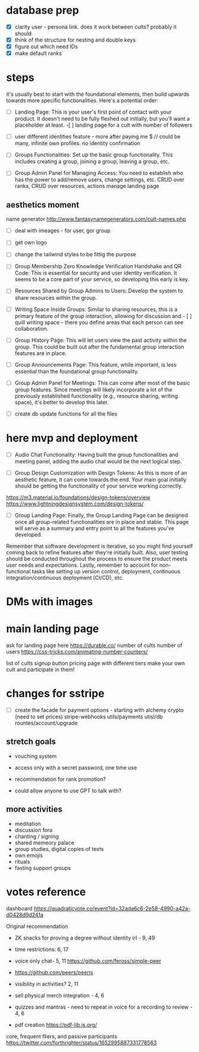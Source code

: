 
# database prep
- [x] clarity user - persona link. does it work between cults? probably it should
- [x] think of the structure for nesting and double keys
- [x] figure out which need IDs
- [x] make default ranks

# steps
it's usually best to start with the foundational elements, then build upwards
towards more specific functionalities. Here's a potential order:

- [ ] Landing Page: This is your user's first point of contact with your
      product. It doesn't need to be fully fleshed out initially, but you'll
      want a placeholder at least. 
      -[ ] landing page for a cult with number of
      followers

- [ ] user different identities feature - more after paying me $
// could be many, infinite own profiles. no identity confirmation

- [ ] Groups Functionalities: Set up the basic group functionality. This
      includes creating a group, joining a group, leaving a group, etc.

- [ ] Group Admin Panel for Managing Access: You need to establish who has the
      power to add/remove users, change settings, etc. CRUD over ranks, CRUD
      over resources, actions manage landing page

## aesthetics moment
name generator http://www.fantasynamegenerators.com/cult-names.php
- [ ] deal with imeages - for user, gor group
- [ ] get own logo
- [ ] change the tailwind styles to be fittig the purpose

- [ ] Group Membership Zero Knowledge Verification Handshake and QR Code: This
      is essential for security and user identity verification. It seems to be a
      core part of your service, so developing this early is key.

- [ ] Resources Shared by Group Admins to Users: Develop the system to share
      resources within the group.

- [ ] Writing Space Inside Groups: Similar to sharing resources, this is a
      primary feature of the group interaction, allowing for discussion and
      - [ ] quill writing space - there you define areas that each person can see
      collaboration.

- [ ] Group History Page: This will let users view the past activity within the
      group. This could be built out after the fundamental group interaction
      features are in place.

- [ ] Group Announcements Page: This feature, while important, is less essential
      than the foundational group functionality.

- [ ] Group Admin Panel for Meetings: This can come after most of the basic
      group features. Since meetings will likely incorporate a lot of the
      previously established functionality (e.g., resource sharing, writing
      space), it's better to develop this later.

- [ ] create db update functions for all the files

# here mvp and deployment

- [ ] Audio Chat Functionality: Having built the group functionalities and
      meeting panel, adding the audio chat would be the next logical step.

- [ ] Group Design Customization with Design Tokens: As this is more of an
      aesthetic feature, it can come towards the end. Your main goal initially
      should be getting the functionality of your service working correctly.

https://m3.material.io/foundations/design-tokens/overview
https://www.lightningdesignsystem.com/design-tokens/

- [ ] Group Landing Page: Finally, the Group Landing Page can be designed once
      all group-related functionalities are in place and stable. This page will
      serve as a summary and entry point to all the features you've developed.

Remember that software development is iterative, so you might find yourself
coming back to refine features after they're initially built. Also, user testing
should be conducted throughout the process to ensure the product meets user
needs and expectations. Lastly, remember to account for non-functional tasks
like setting up version control, deployment, continuous integration/continuous
deployment (CI/CD), etc.

# DMs with images

# main landing page

ask for landing page here https://durable.co/ number of cults number of users
https://css-tricks.com/animating-number-counters/

list of cults signup button pricing page with different tiers make your own cult
and participate in them!

# changes for sstripe

- [ ] create the facade for payment options - starting with alchemy crypto (need
      to set prices) stripe-webhooks utils/payments utisl/db
      rountes/account/upgrade

## stretch goals

- vouching system
- access only with a secret password, one time use

- recommendation for rank promotion?
- could allow anyone to use GPT to talk with?

## more activities
- meditation
- discussion fora
- chanting / signing
- shared memeory palace
- group studies, digital copies of texts
- own emojis
- rituals
- fasting support groups

# votes reference

dashboard https://quadraticvote.co/event?id=32ada6c6-2e58-4990-a42a-d0428d9d241a

Original recommendation

- ZK snacks for proving a degree without identity irl - 9, 49
- time restrictions: 6, 17
- voice only chat- 5, 11 https://github.com/feross/simple-peer
- https://github.com/peers/peerjs
- visibility in activities? 2, 11
- sell physical merch integration - 4, 6
- quizzes and mantras - need to repeat in voice for a recording to review - 4, 6


- pdf creation https://pdf-lib.js.org/


core, frequent fliers, and passive participants
https://twitter.com/forthrighter/status/1652995887331778563